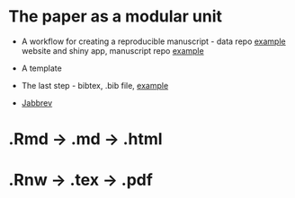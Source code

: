 
The paper as a modular unit
========================================================

* A workflow for creating a reproducible manuscript - data repo [example](https://github.com/fawda123/sf_trends) website and shiny app, manuscript repo [example](https://github.com/fawda123/sftrends_manu)

* A template 

* The last step - bibtex, .bib file, [example](https://github.com/fawda123/refs)

* [Jabbrev](https://github.com/fawda123/Jabbrev)

# .Rmd -> .md -> .html
# .Rnw -> .tex -> .pdf
